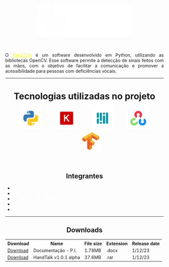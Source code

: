 <a href="#"><p align="center">
  <img src="public/assets/images/Handtalk logo.png" style="width: 300px;" />
</p></a>

<br>
<p style="text-align: justify">O <a href="https://hand-talk.netlify.app/" target="_blank" style="color: yellow">HandTalk</a> é um software desenvolvido em Python, utilizando as bibliotecas OpenCV. Esse software permite a detecção de sinais feitos com as mãos, com o objetivo de facilitar a comunicação e promover a acessibilidade para pessoas com deficiências vocais.</p>

<div style="background-color: #21262d; width: 100%; height: 1px; border-radius: 100px"></div>

<h1 align="center">Tecnologias utilizadas no projeto</h1>
<p align="center">
    <img src="public/assets/images/TechIcons/Python.png"/ style="width: 70px; display: inline-block;">
    <img src="public/assets/images/TechIcons/KerasIcon.png"/ style="width: 70px; display: inline-block; margin-left: 40px;">
    <img src="public/assets/images/TechIcons/MediaPipe.png"/ style="width: 70px; display: inline-block; margin-left: 40px;">
    <img src="public/assets/images/TechIcons/OpenCV.png"/ style="width: 70px; display: inline-block; margin-left: 40px;">
    <img src="public/assets/images/TechIcons/TensorFlow.png"/ style="width: 70px; display: inline-block; margin-left: 40px;">
</p>
<br>
<h2 align="center">Integrantes</h2>
<ul>
    <li>
        <a href="https://github.com/Gustavo2022003" target="_blank" style="color: white">Gustavo Gutierrez</a>
    </li>
    <li>
        <a href="https://github.com/oliveirajh" target="_blank" style="color: white">João Henrique de Oliveira</a>
    </li>
    <li>
        <a href="https://github.com/avalonecabrera1902" target="_blank" style="color: white">Avalone Cabrera da Silva</a>
    </li>
    <li>
        <a href="https://github.com/chrismatex" target="_blank" style="color: white">Christian Martins Teixeira</a>
    </li>
    <li>
        <a href="#" target="_blank" style="color: white">Leonardo Henrique dos Santos</a>
    </li>
</ul>

<div style="background-color: #21262d; width: 100%; height: 1px; border-radius: 100px"></div>

<h2 align="center">Downloads</h2>
<div style="margin: auto;">
    <table>
        <tr>
            <th>Download</th>
            <th>Name</th>
            <th>File size</th>
            <th>Extension</th>
            <th>Release date</th>
        </tr>
        <tr>
            <td><a href="public/Docs/HandTalk.pdf">Download</a></td>
            <td>Documentação - P.I.</td>
            <td>1.78MB</td>
            <td>.docx</td>
            <td>1/12/23</td>
        </tr>
            <tr>
            <td><a href="HandTalk.rar">Download</a></td>
            <td>HandTalk v1.0.1 alpha</td>
            <td>37.6MB</td>
            <td>.rar</td>
            <td>1/12/23</td>
        </tr>
    </table>
</div>